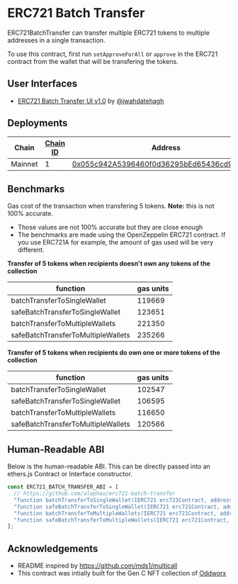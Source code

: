 # ERC721 Batch Transfer

ERC721BatchTransfer can transfer multiple ERC721 tokens to multiple addresses in a single transaction.

To use this contract, first run `setApproveForAll` or `approve` in the ERC721 contract from the wallet that will be transfering the tokens.

## User Interfaces

- [ERC721 Batch Transfer UI v1.0](https://cf-ipfs.com/ipfs/QmU8Foyud7i9q5sqrkMtH6xm75dD5djHSm8mKz2KEBGuQV/) by [@jwahdatehagh](https://github.com/jwahdatehagh)

## Deployments

| Chain   | [Chain ID](https://chainlist.org) | Address                                                                                                               |
| ------- | --------------------------------- | --------------------------------------------------------------------------------------------------------------------- |
| Mainnet | 1                                 | [0x055c942A5396460f0d36295bEd65436cd970Aa11](https://etherscan.io/address/0x055c942A5396460f0d36295bEd65436cd970Aa11) |

## Benchmarks

Gas cost of the transaction when transfering 5 tokens. **Note:** this is not 100% accurate.

- Those values are not 100% accurate but they are close enough
- The benchmarks are made using the OpenZeppelin ERC721 contract. If you use ERC721A for example, the amount of gas used will be very different.

**Transfer of 5 tokens when recipients doesn't own any tokens of the collection**

| function                           | gas units |
| ---------------------------------- | --------- |
| batchTransferToSingleWallet        | 119669    |
| safeBatchTransferToSingleWallet    | 123651    |
| batchTransferToMultipleWallets     | 221350    |
| safeBatchTransferToMultipleWallets | 235266    |

**Transfer of 5 tokens when recipients do own one or more tokens of the collection**

| function                           | gas units |
| ---------------------------------- | --------- |
| batchTransferToSingleWallet        | 102547    |
| safeBatchTransferToSingleWallet    | 106595    |
| batchTransferToMultipleWallets     | 116650    |
| safeBatchTransferToMultipleWallets | 120566    |

## Human-Readable ABI

Below is the human-readable ABI. This can be directly passed into an ethers.js Contract or Interface constructor.

```ts
const ERC721_BATCH_TRANSFER_ABI = [
  // https://github.com/alephao/erc721-batch-transfer
  "function batchTransferToSingleWallet(IERC721 erc721Contract, address to, uint256[] calldata tokenIds) external",
  "function safeBatchTransferToSingleWallet(IERC721 erc721Contract, address to, uint256[] calldata tokenIds) external",
  "function batchTransferToMultipleWallets(IERC721 erc721Contract, address[] calldata tos, uint256[] calldata tokenIds) external",
  "function safeBatchTransferToMultipleWallets(IERC721 erc721Contract, address[] calldata tos, uint256[] calldata tokenIds) external",
];
```

## Acknowledgements

- README inspired by https://github.com/mds1/multicall
- This contract was intially built for the Gen C NFT collection of [Oddworx](https://oddworx.com)
